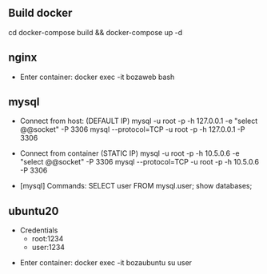 

## Build docker
cd <root-of-project>
docker-compose build && docker-compose up -d

## nginx
- Enter container:
docker exec -it bozaweb bash

## mysql
<!-- - Enter container:
docker exec -it bozamysql bash 
mysql -u root -p -->

- Connect from host: (DEFAULT IP)
mysql -u root -p -h 127.0.0.1 -e "select @@socket" -P 3306
mysql --protocol=TCP -u root -p -h 127.0.0.1 -P 3306

- Connect from container (STATIC IP)
mysql -u root -p -h 10.5.0.6 -e "select @@socket" -P 3306
mysql --protocol=TCP -u root -p -h 10.5.0.6 -P 3306

- [mysql] Commands:
SELECT user FROM mysql.user;
show databases;

## ubuntu20
- Credentials
    - root:1234
    - user:1234

<!-- - Make container manually:
docker run -rm -e LOCAL_USER_ID=$(id -u $USER) ubuntu20-custom-image:1.0 /bin/bash -->

- Enter container:
docker exec -it bozaubuntu su user




